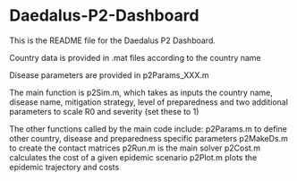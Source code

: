 # Daedalus-P2-Dashboard

This is the README file for the Daedalus P2 Dashboard.

Country data is provided in .mat files according to the country name

Disease parameters are provided in p2Params_XXX.m

The main function is p2Sim.m, which takes as inputs the country name, disease name, mitigation strategy, level of preparedness and two additional parameters to scale R0 and severity (set these to 1)

The other functions called by the main code include:
p2Params.m to define other country, disease and preparedness specific parameters
p2MakeDs.m to create the contact matrices
p2Run.m is the main solver
p2Cost.m calculates the cost of a given epidemic scenario
p2Plot.m plots the epidemic trajectory and costs
